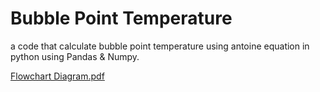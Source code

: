 # Bubble Point Temperature 
a code that calculate bubble point temperature using antoine equation in python using Pandas & Numpy.

[Flowchart Diagram.pdf](https://github.com/user-attachments/files/16020235/Flowchart.Diagram.pdf)
